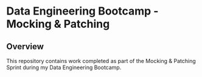 # Data Engineering Bootcamp - Mocking & Patching

## Overview

This repository contains work completed as part of the Mocking & Patching Sprint during my Data Engineering Bootcamp. 
